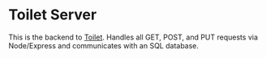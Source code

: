 # Toilet Server

This is the backend to [Toilet](https://github.com/wildechu23/Toilet). Handles all GET, POST, and PUT requests via Node/Express and communicates with an SQL database.
